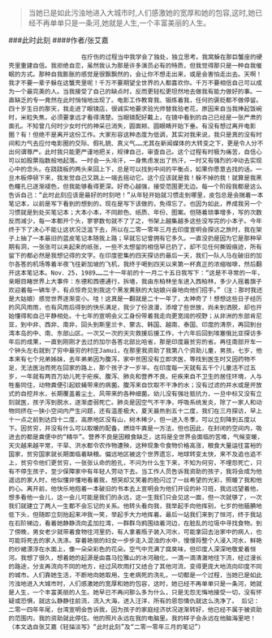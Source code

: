 > 当她已是如此污浊地进入大城市时,人们感激她的宽厚和她的包容,这时,她已经不再单单只是一条河,她就是人生,一个丰富美丽的人生。

###此时此刻
####作者/张艾嘉

						在疗伤的过程当中我学会了独处，独立思考。我窝躲在那巨蟹座的硬壳里重建自信。我拒绝自恋，虽然我认为那是许多演员必有的特质，但我觉得那只是一种自我催眠的方式。那种自我膨胀的感觉是很飘飘然的，会让你不想走出来，或是会害怕走出去。天啊！我才不要一辈子躲在这蟹壳里呢！千万不要期望全世界的人都喜欢你。千万不要相信自己可以成为一个最完美的人。当我接受了自己的缺点时，反而更轻松更坦然地去做我有能力做好的事。一直缺乏的专一竟然在此时悄悄地出现了。电影工作教育我、锻炼着我，任何的褒贬都不做停留。四十岁生日的那天，我走进了眼镜店，很诚实地要求验光师替我验老花，原因来自当我捧起饭碗时，米粒失焦，必须要拿远才看得清楚。当眼镜配好戴上，在镜中看到的自己已经是一张严肃的面孔。不知曾几何时少女时代的神采已消失，圆面颊、圆眼睛开始下垂。有没有想过离开电影圈？有！但绝不是离开这份工作。大家形容这种态度为低调，其实对我来说，我只是真的没有时间和力气去应付电影圈的交际、假礼貌、真义气……尤其在新闻媒体的大转变之下，更是令人分不出何谓尊严。此时我只能更严谨地把关，规律自己，审查自己。这个过程有时极为痛苦，自信心可以如股票指数般地起落。一时会一头冷汗，一身焦虑发出了热汗，一时又有强烈的冲动去实现心中的念头。在跷跷板的两头来回上下，总是可以找到中间的平衡点，如果你愿意去找的话。一旦木板停顿下来，我发觉自己又跳上一端去摇动它。这个应该就是我！躲不掉的我！就算是我黑色瞳孔已逐渐褪色，但我能够看得更深。好奇心越强，接受范围更无边。每一个阶段我都是这么告诉自己：“此时此刻应该是最好的时刻吧！”从年轻开始就习惯走到哪里，皮包总是会揣着一本笔记本，以前是写下看到的想到的，现在是写下该做的，免得忘了。也因为如此，养成我另一个习惯就是到处买笔记本；大本小本，不同颜色、纸质、年份、图案。但随着琐事增多，写的次数反而减少，每一本都开个头，寥寥数句就不了了之，书架上越集越多这些没写完的小本子。今年终于下了决心不能让这状况泛滥下去，所以在二零一零年三月去印度宣明会探访之旅时，我在架子上抽了一本最旧的蓝皮笔记本随我上路；早就忘记曾拥有它多久。一直没扔是因为它是那种早期有洞，一张张可以夹起来的纸张，一些不太想留的相信早已扔了，却不见任何撕毁痕迹，所有留下的都必然是我想记得的文字。在印度密集的四天探访的最后一天，我们一队人马在破旧的加尔各答的机场等着半夜飞往新加坡的飞机，我终于喝到四天以来第一杯真正的浓缩咖啡，然后翻开这本笔记本。Nov．25，1989……二十一年前的十一月二十五日我写下：“这是不寻常的一年，亲眼目睹世界上大事件：东德和西德通行，拆墙，我由东柏林坐车进入西柏林，多少人摇着旗子欢迎着每一辆车子，有点惊奇见到我这个黑发黄肤的大姑娘兴奋地向他们招手。”（注：那时我还是大姑娘）感觉世界逐渐变小。哇！这真是一翻就是二十一年了，太神奇了！想想这些日子经历的风风雨雨，也有风雨后得到的快乐满足，我少了份浪漫，添增了些世故，尚未到洒脱，却也开始懂得和自己平静相处。十七年的宣明会义工身份带着我走向更宽阔的视野；从非洲的东部肯尼亚，到中非、西非、南非，回头到斯里兰卡、蒙古、韩国、越南、泰国、印度的清奈，再回到台湾本岛的中、南、东部山区。一次又一次的天灾救援后援工作，十六年后回到埃塞俄比亚探访多年后的成果，一直到刚刚才去过的加尔各答北部比哈省，那是印度最贫穷的省。再往南部开车一个钟头左右就到了穷中最穷的村庄Jamui，在那里我资助了我第八个资助儿童，男孩，七岁，他本来有七个兄弟姊妹，去年弟弟因为腹泻，家中贫困没有立即求医，等找到医生时又因药物不足，无法医治而死在回家的路上，那个孩子才一岁半。在印度每一天就有五千个儿童活不过五岁，一年就有两百万幼儿死于疟疾、腹泻、肺炎和营养不良。疟疾来自不卫生的居住环境，人与牲畜同住，动物粪便引起蚊蝇带来的病菌。腹泻来自饮取不干净的水；没有过滤的井水或是开放式的自挖井水，长期覆盖着尘土、风带来的各种细菌。幼儿没有强壮抵抗力，一旦中标又没有立刻就医，孩子泻到脱水，逐渐虚弱死亡。肺炎是因空气不干净，呼吸系统发炎，除了一家人和动物同挤在一狭小空间内产生问题，还有温差极大，夏天最热到五十二度，我们在三月探访，早上十一点之前到达四十二度，高原地区没有山，树木稀少，但一进入冬季，可以立刻降到五度以下。因贫穷，并没有什么可以取暖的配备，燃烧牛粪是一方法，但也因此，在封闭的空间内，吸进去的都是粪便中的“精华”。营养不良是因粮食缺乏，这将是全世界会面临的苦难，气候变暖，天灾越来越平常，干旱、洪水都令农作物遭殃，这种现象令食物价格高涨，粮食大量运往富裕的国家，贫穷国家就长期面临着缺粮。偏远地区被这个世界遗忘，地球转变太快，来不及追也追不上，贫穷令他们更贫穷，一张张认命的脸孔，不问为什么生下来，不知为何穷，不埋怨死亡，只有不停生孩子，至少保障家中有年轻人劳动下去。当工作人员告诉我资助的孩子，我将会成为他遥远的家人时，他似懂非懂地看着我，想哭却又笑着的脸闪过了一丝希望的光彩，照暖了我和他的心。离开前，他快乐地抱着一本破旧的书本去上宣明会为他们开设的补习班，我远远望着他，想多看他一会儿，这一会儿可能是我们的永远，这一生我们只会见这一面，但一次就够了，一次我们就建立了两人一生都不会忘记的关系。他转头看向我，我举起手向他挥别，七岁的他腼腆地低下头，但随即立刻抬起来冲我一笑，举起手大力地挥着。最后一站我们来到了恒河，终于我站在石阶梯边，看着她静静流向孟加拉湾，一群群乌鸦围绕着河边，在脏乱的垃圾中寻找食物。到了傍晚，男女老少就带着食物往河里扔，有人拿着瓶子装入河水，可能拿回去治家中的病人，也可能将死去的家人洗涤。穿着艳丽的妇女一步步走入混浊的水中，慢慢将整个人浸入河水，鲜艳的纱裙漂浮在水面上，像一朵朵彩色的花朵。空气中充满了腐臭味，但印度人深深地敬爱着恒河。我想了很久，想着她的起源是由喜马拉雅山的冰河融化，一滴一滴清澈地往下流，经过漫长的路途，分支再流向不同的地方，经过风吹雨打又结合了其他河流，变得更庞大地流向印度不同的城市。人们靠她生活，不断地向她取用，生老病死的洗礼，一切都是一个过程，当她已是如此污浊地进入大城市时，人们感激她的宽厚和她的包容，这时，她已经不再单单只是一条河，她就是人生，一个丰富美丽的人生。她早已不再问那么多为什么，只是无怨无悔地接受一切，没有怀疑或恐惧，就这么静静往前流，流入大海，进入汪洋，所有的恩怨情仇就这么洗净了。 后记：二零一四年年尾，台湾宣明会告诉我，因为孩子的家庭经济状况逐渐转好，他已经不属于被资助的范围内，我的资助就此停住。他的照片永远在我的电脑里。我的样子会永远在他脑海里吧！（本文选自张艾嘉《轻描淡写》“此时此刻”及“二零一零年三月的笔记”） 			  		